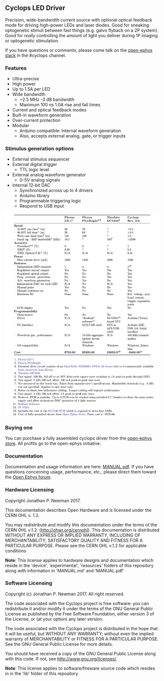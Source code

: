 ## Cyclops LED Driver
Precision, wide-bandwidth current source with optional optical feedback mode
for driving high-power LEDs and laser diodes. Good for sneaking optogenetic
stimuli between fast things (e.g. galvo flyback on a 2P system). Good for
_really_ controlling the amount of light you deliver during 1P imaging or
optogenetic stimulation.

If you have questions or comments, please come talk on the [open-ephys slack](http://open-ephys.slack.com) 
in the #cyclops channel.

### Features
- Ultra-precise
- High power
- Up to 1.5A per LED
- Wide bandwidth
    - \~2.5 MHz -3 dB bandwidth
    - Maximum 100 ns 1.0A rise and fall times
- Current and optical feedback modes
- Built-in waveform generation
- Over-current protection
- Modular
    - Arduino compatible: internal waveform generation
    - Also, accepts external analog, gate, or trigger inputs

### Stimulus generation options
- External stimulus sequencer
- External digital trigger
    - TTL logic level
- External analog waveform generator
    - 0-5V analog signals
- Internal 12-bit DAC
    - Synchronized across up to 4 drivers
    - Arduino library
    - Programmable triggering logic
    - Respond to USB input

![](./resources/comparison.png)

### Buying one
You can purchase a fully assembled cyclops driver from the [open-ephys
store](http://www.open-ephys.org/store/cyclops-led-driver). All profits go to
the open-ephys initiative.

### Documentation
Documentation and usage information are here: [MANUAL.pdf](./MANUAL.pdf). If you
have questions concerning usage, performance, etc., please direct them toward
the [Open Ephys forum](https://groups.google.com/forum/#!forum/open-ephys).

### Hardware Licensing
Copyright Jonathan P. Newman 2017.

This documentation describes Open Hardware and is licensed under the
CERN OHL v. 1.2.

You may redistribute and modify this documentation under the terms of the CERN
OHL v.1.2. (http://ohwr.org/cernohl). This documentation is distributed WITHOUT
ANY EXPRESS OR IMPLIED WARRANTY, INCLUDING OF MERCHANTABILITY, SATISFACTORY
QUALITY AND FITNESS FOR A PARTICULAR PURPOSE. Please see the CERN OHL v.1.2 for
applicable conditions

__Note__: This license applies to hardware designs and documentation which reside
in the 'device', 'experimental', 'resources' folders of this repository along
with information in 'MANUAL.md' and 'MANUAL.pdf'

### Software Licensing
Copyright (c) Jonathan P. Newman 2017. All right reserved.

The code associated with the Cyclops project is free software: you can
redistribute it and/or modify it under the terms of the GNU General Public
License as published by the Free Software Foundation, either version 3 of the
License, or (at your option) any later version.

The code associated with the Cyclops project is distributed in the hope that it
will be useful, but WITHOUT ANY WARRANTY; without even the implied warranty of
MERCHANTABILITY or FITNESS FOR A PARTICULAR PURPOSE.  See the GNU General
Public License for more details.

You should have received a copy of the GNU General Public License along with
this code.  If not, see <http://www.gnu.org/licenses/>.

__Note__: This license applies to software/fireware source code which resides in in
the 'lib' folder of this repository
